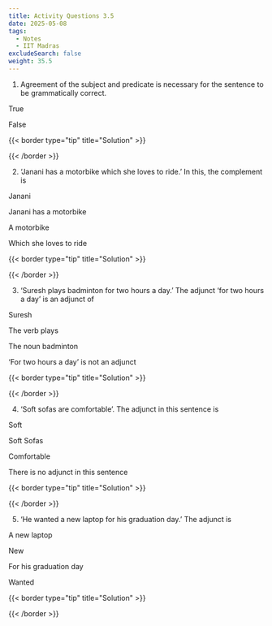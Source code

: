 ```yaml
---
title: Activity Questions 3.5
date: 2025-05-08
tags:
  - Notes 
  - IIT Madras
excludeSearch: false
weight: 35.5
---
```


1. Agreement of the subject and predicate is necessary for the sentence to be grammatically correct.

True

False

{{< border type="tip" title="Solution" >}}

{{< /border >}}

2. ‘Janani has a motorbike which she loves to ride.’ In this, the complement is

Janani

Janani has a motorbike

A motorbike

Which she loves to ride

{{< border type="tip" title="Solution" >}}

{{< /border >}}

3. ‘Suresh plays badminton for two hours a day.’ The adjunct ‘for two hours a day’ is an adjunct of

Suresh

The verb plays

The noun badminton

‘For two hours a day’ is not an adjunct

{{< border type="tip" title="Solution" >}}

{{< /border >}}

4. ‘Soft sofas are comfortable’. The adjunct in this sentence is

Soft

Soft Sofas

Comfortable

There is no adjunct in this sentence

{{< border type="tip" title="Solution" >}}

{{< /border >}}

5. ‘He wanted a new laptop for his graduation day.’ The adjunct is

A new laptop

New

For his graduation day

Wanted

{{< border type="tip" title="Solution" >}}

{{< /border >}}